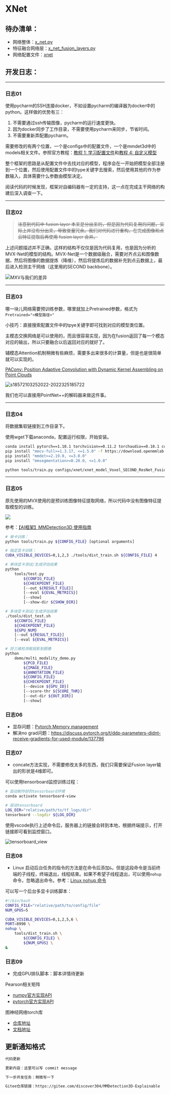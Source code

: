 # XNet

## 待办清单：

- 网络整体：[x_net.py](mmdet3d/models/detectors/x_net.py)
- 特征融合网络层：[x_net_fusion_layers.py](mmdet3d/models/fusion_layers/x_net_fusion_layers.py)
- 网络配置文件：[xnet](configs/xnet)

## 开发日志：

---
### 日志01

使用pycharm的SSH连接docker，不如设置pycharm的编译器为docker中的python。这样做的优势有三：

1. 不需要通过ssh传输图像，pycharm的运行速度更快。
2. 因为docker同步了工作目录，不需要使用pycharm来同步，节省时间。
3. 不需要重新弄配置pycharm。

需要修改的有两个位置，一个是configs中的配置文件，一个是mmdet3d中的models相关文件。参照官方教程：[教程 1: 学习配置文件](https://mmdetection3d.readthedocs.io/zh_CN/latest/tutorials/config.html)和[教程 4: 自定义模型](https://mmdetection3d.readthedocs.io/zh_CN/latest/tutorials/customize_models.html)

整个框架的思路是从配置文件中去找对应的模型，程序会在一开始把模型全部注册到一个位置，然后使用配置文件中的type关键字去搜索，然后使用其他的作为参数输入，具体需要什么参数由模型决定。

阅读代码的时候发现，框架对自编码器有一定的支持，这一点在完成主干网络的构建后深入调查一下。

---
### 日志02

> ~~注意到代码中 fusion layer 本来是分出来的，但是因为代码复用的问题，实际上并没有分出来，导致变量冗余。我们对代码进行重构，在完成图像和点云特征提取后再使用 fusion layer 合并。~~

上述问题描述并不正确，这样的结构不仅仅是因为代码复用，也是因为分析的MVX-Net的模型的结构。MVX-Net是一个数据级融合，需要对齐点云和图像数据，然后将图像的数据提炼（降维），然后将提炼后的数据补充到点云数据上，最后进入检测主干网络（这里用的SECOND backbone）。

![MXV与我们的差异](https://image.discover304.top/blog-img/s16510403242022-202232416516.png)

---
### 日志03

哪一块儿网络需要预训练参数，哪里就加上Pretrained参数，格式为`Pretrained="<模型路径>"`

小技巧：直接搜索配置文件中的tpye关键字即可找到对应的模型类位置。

主模态交换网络是可以使用的，而且很容易实现，因为在fusion返回了每一个模态对应的输出，所以只要融合以后返回对应的就好了。

辅模态Attention机制稍微有些麻烦，需要多出来很多的计算量，但是也是很简单就可以实现的。

[PAConv: Position Adaptive Convolution with Dynamic Kernel Assembling on Point Clouds](https://arxiv.org/pdf/2103.14635.pdf)

![s18572103252022-2022325185722](https://image.discover304.top/blog-img/s18572103252022-2022325185722.png)

我们也可以直接用PointNet++的解码器来做这件事。

---
### 日志04

将数据集软链接到工作目录下。

使用wget下载anaconda，配置运行权限，开始安装。

```bash
conda install pytorch==1.10.1 torchvision==0.11.2 torchaudio==0.10.1 cudatoolkit=11.3 -c pytorch -c conda-forge
pip install "mmcv-full>=1.3.17, <=1.5.0" -f https://download.openmmlab.com/mmcv/dist/cu113/torch1.10.1/index.html
pip install "mmdet>=2.19.0, <=3.0.0"
pip install "mmsegmentation>=0.20.0, <=1.0.0" 

python tools/train.py configs/xnet/xnet_model_Voxel_SECOND_ResNet_Fusion_kitti-3d-car.py
```

---
### 日志05

原先使用的MVX使用的是预训练图像特征提取网络，所以代码中没有图像特征提取模型的训练。

![](https://image.discover304.top/blog-img/s11251303302022-2022330112513.png)

参考：[【AI框架】MMDetection3D 使用指南](https://blog.csdn.net/Discover304/article/details/123658140)

```bash
# 单卡训练：
python tools/train.py ${CONFIG_FILE} [optional arguments]

# 指定显卡训练：
CUDA_VISIBLE_DEVICES=0,1,2,3 ./tools/dist_train.sh ${CONFIG_FILE} 4
```

```bash
# 单块显卡测试/生成评估结果
python 
    tools/test.py 
        ${CONFIG_FILE} 
        ${CHECKPOINT_FILE} 
        [--out ${RESULT_FILE}] 
        [--eval ${EVAL_METRICS}] 
        [--show]
        [--show-dir ${SHOW_DIR}] 

# 多块显卡测试/生成评估结果
./tools/dist_test.sh 
    ${CONFIG_FILE} 
    ${CHECKPOINT_FILE} 
    ${GPU_NUM} 
    [--out ${RESULT_FILE}] 
    [--eval ${EVAL_METRICS}]

# 将三维检测框投影到图像
python 
    demo/multi_modality_demo.py 
        ${PCD_FILE} 
        ${IMAGE_FILE} 
        ${ANNOTATION_FILE} 
        ${CONFIG_FILE} 
        ${CHECKPOINT_FILE} 
        [--device ${GPU_ID}] 
        [--score-thr ${SCORE_THR}] 
        [--out-dir ${OUT_DIR}] 
        [--show]
```

### 日志06

- 显存问题：[Pytorch Memory management](https://pytorch.org/docs/stable/notes/cuda.html#memory-management)
- 解决no grad问题：https://discuss.pytorch.org/t/ddp-parameters-didnt-receive-gradients-for-used-module/137796

### 日志07

- concate方法实现，不需要修改太多的东西，我们只需要保证Fusion layer输出的形状是4维即可。

可以使用tensorboard监控训练过程：

```bash
# 启动制作好的tensorboard环境
conda activate tensorboard-view

# 启动tensorboard
LOG_DIR="relative/path/to/tf_logs/dir"
tensorboard --logdir ${LOG_DIR}
```

使用vscode执行上述命令后，服务器上的链接会转到本地，根据终端提示，打开链接即可看到监控窗口。

![tensorboard_view](https://image.discover304.top/tensorboard_view.jpg?imageView2/2/h/600)


### 日志08

- Linux 启动后台任务的指令的方法是在命令后添加`&`，但是这段命令是当前终端的子线程，终端退出，线程结束。如果不希望子线程退出，可以使用`nohup`命令，忽略退出命令。参考：[Linux nohup 命令](https://www.runoob.com/linux/linux-comm-nohup.html)

可以写一个后台多显卡训练脚本：

```bash
#!/bin/bash
CONFIG_FILE="relative/path/to/config/file"
NUM_GPUS=5

CUDA_VISIBLE_DEVICES=0,1,2,5,6 \
PORT=8990 \
nohup \
    tools/dist_train.sh \
        ${CONFIG_FILE} \
        ${NUM_GPUS} \
&
```

### 日志09

- 完成GPU排队脚本：脚本详情待更新

Pearson相关矩阵
- [numpy官方实现API](https://numpy.org/doc/stable/reference/generated/numpy.corrcoef.html)
- [pytorch官方实现API](https://pytorch.org/docs/stable/generated/torch.corrcoef.html)

图神经网络torch库
- [仓库地址](https://github.com/pyg-team/pytorch_geometric#quick-tour-for-new-users)
- [文档地址](https://pytorch-geometric.readthedocs.io/en/latest/)

## 更新通知格式

```txt
代码更新

更新内容：这里可以写 commit message

下一步开发任务：稍微写一下

Gitee仓库链接：https://gitee.com/discover304/MMDetection3D-Explainable 
```